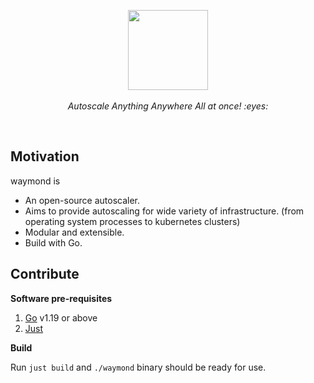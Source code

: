 <p align="center">
  <img src="https://user-images.githubusercontent.com/4211715/222185043-e82165e5-c755-4c4d-a10c-a28fad5503e7.png" height="128px">
  <br><br>
  <i>Autoscale Anything Anywhere All at once! :eyes:</i>
  <br>
</p>

&nbsp;

## Motivation

waymond is
- An open-source autoscaler.
- Aims to provide autoscaling for wide variety of infrastructure. (from operating system processes to kubernetes clusters)
- Modular and extensible.
- Build with Go.

## Contribute

**Software pre-requisites**

1. [Go](https://go.dev/) v1.19 or above
1. [Just](https://github.com/casey/just)

**Build**

Run `just build` and `./waymond` binary should be ready for use.
